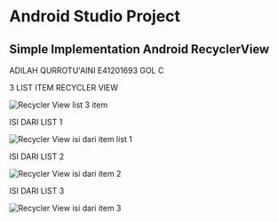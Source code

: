 # Android Studio Project
## Simple Implementation Android RecyclerView

ADILAH QURROTU'AINI
E41201693
GOL C

3 LIST ITEM RECYCLER VIEW

![Recycler View list 3 item](https://user-images.githubusercontent.com/33256041/137077970-748cea2b-22e8-46f2-a85a-a8f2031f0df2.jpg)

ISI DARI LIST 1

![Recycler View isi dari item list 1](https://user-images.githubusercontent.com/33256041/137078010-6554ce9a-5771-4744-a3cc-8ad5791e4d5d.jpg)


ISI DARI LIST 2

![Recycler View isi dari item 2](https://user-images.githubusercontent.com/33256041/137078049-0ba91c1e-0439-4f0e-8b60-b43f1fe93bcf.jpg)


ISI DARI LIST 3

![Recycler View isi dari item 3](https://user-images.githubusercontent.com/33256041/137078068-d55169eb-69e1-444f-b9b9-dc0210c7173f.jpg)
